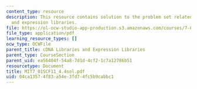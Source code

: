 ```yaml
---
content_type: resource
description: This resource contains solution to the problem set related to cDNA libraries
  and expression libraries.
file: https://ol-ocw-studio-app-production.s3.amazonaws.com/courses/7-01sc-fundamentals-of-biology-fall-2011/04ca13574f83a54e3fd74fc5b9cabbc1_MIT7_01SCF11_4.4sol.pdf
file_type: application/pdf
learning_resource_types: []
ocw_type: OCWFile
parent_title: cDNA Libraries and Expression Libraries
parent_type: CourseSection
parent_uid: ea56404f-54a8-7d1d-4cf2-1c7a12786b51
resourcetype: Document
title: MIT7_01SCF11_4.4sol.pdf
uid: 04ca1357-4f83-a54e-3fd7-4fc5b9cabbc1
---
```

